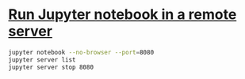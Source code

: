 # [Run Jupyter notebook in a remote server](https://stackoverflow.com/questions/69244218/how-to-run-a-jupyter-notebook-through-a-remote-server-on-local-machine)

```bash
jupyter notebook --no-browser --port=8080
jupyter server list
jupyter server stop 8080
```